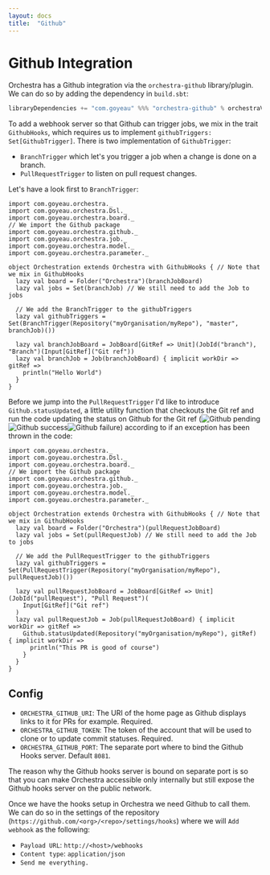 ```yaml
---
layout: docs
title:  "Github"
---
```


# Github Integration

Orchestra has a Github integration via the `orchestra-github` library/plugin. We can do so by adding the dependency in
`build.sbt`:
```scala
libraryDependencies += "com.goyeau" %%% "orchestra-github" % orchestraVersion
```

To add a webhook server so that Github can trigger jobs, we mix in the trait `GithubHooks`, which requires us to
implement `githubTriggers: Set[GithubTrigger]`. There is two implementation of `GithubTrigger`:
 - `BranchTrigger` which let's you trigger a job when a change is done on a branch.
 - `PullRequestTrigger` to listen on pull request changes.

Let's have a look first to `BranchTrigger`:
```tut:silent
import com.goyeau.orchestra._
import com.goyeau.orchestra.Dsl._
import com.goyeau.orchestra.board._
// We import the Github package
import com.goyeau.orchestra.github._
import com.goyeau.orchestra.job._
import com.goyeau.orchestra.model._
import com.goyeau.orchestra.parameter._

object Orchestration extends Orchestra with GithubHooks { // Note that we mix in GithubHooks
  lazy val board = Folder("Orchestra")(branchJobBoard)
  lazy val jobs = Set(branchJob) // We still need to add the Job to jobs
  
  // We add the BranchTrigger to the githubTriggers
  lazy val githubTriggers = Set(BranchTrigger(Repository("myOrganisation/myRepo"), "master", branchJob)())

  lazy val branchJobBoard = JobBoard[GitRef => Unit](JobId("branch"), "Branch")(Input[GitRef]("Git ref"))
  lazy val branchJob = Job(branchJobBoard) { implicit workDir => gitRef =>
    println("Hello World")
  }
}
```

Before we jump into the `PullRequestTrigger` I'd like to introduce `Github.statusUpdated`, a little utility function
that checkouts the Git ref and run the code updating the status on Github for the Git ref
(<img alt="Github pending" srcset="img/github-pending.png 2x"><img alt="Github success" srcset="img/github-success.png 2x"><img alt="Github failure" srcset="img/github-failure.png 2x">)
according to if an exception has been thrown in the code:
```tut:silent
import com.goyeau.orchestra._
import com.goyeau.orchestra.Dsl._
import com.goyeau.orchestra.board._
// We import the Github package
import com.goyeau.orchestra.github._
import com.goyeau.orchestra.job._
import com.goyeau.orchestra.model._
import com.goyeau.orchestra.parameter._

object Orchestration extends Orchestra with GithubHooks { // Note that we mix in GithubHooks
  lazy val board = Folder("Orchestra")(pullRequestJobBoard)
  lazy val jobs = Set(pullRequestJob) // We still need to add the Job to jobs

  // We add the PullRequestTrigger to the githubTriggers 
  lazy val githubTriggers = Set(PullRequestTrigger(Repository("myOrganisation/myRepo"), pullRequestJob)())

  lazy val pullRequestJobBoard = JobBoard[GitRef => Unit](JobId("pullRequest"), "Pull Request")(
    Input[GitRef]("Git ref")
  )
  lazy val pullRequestJob = Job(pullRequestJobBoard) { implicit workDir => gitRef =>
    Github.statusUpdated(Repository("myOrganisation/myRepo"), gitRef) { implicit workDir =>
      println("This PR is good of course")
    }
  }
}
```

## Config

- `ORCHESTRA_GITHUB_URI`: The URI of the home page as Github displays links to it for PRs for example. Required.
- `ORCHESTRA_GITHUB_TOKEN`: The token of the account that will be used to clone or to update commit statuses. Required.
- `ORCHESTRA_GITHUB_PORT`: The separate port where to bind the Github Hooks server. Default `8081`.

The reason why the Github hooks server is bound on separate port is so that you can make Orchestra accessible only
internally but still expose the Github hooks server on the public network.  

Once we have the hooks setup in Orchestra we need Github to call them. We can do so in the settings of the repository
(`https://github.com/<org>/<repo>/settings/hooks`) where we will `Add webhook` as the following:
- `Payload URL`: `http://<host>/webhooks`
- `Content type`: `application/json`
- `Send me everything.`
